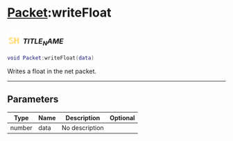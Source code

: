 # [Packet](../packet/README.md):writeFloat

### <img src="../../.gitbook/assets/shared.png" width="32" height="32" /> $TITLE_NAME$

```lua
void Packet:writeFloat(data)
```

Writes a float in the net packet.<br>

-----------------
## Parameters

| Type   | Name | Description | Optional |
| ------ | ---- | ----------- | -------: |
| number | data | No description |  |
